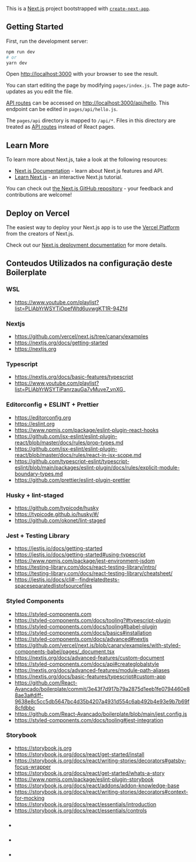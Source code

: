 This is a [Next.js](https://nextjs.org/) project bootstrapped with [`create-next-app`](https://github.com/vercel/next.js/tree/canary/packages/create-next-app).

## Getting Started

First, run the development server:

```bash
npm run dev
# or
yarn dev
```

Open [http://localhost:3000](http://localhost:3000) with your browser to see the result.

You can start editing the page by modifying `pages/index.js`. The page auto-updates as you edit the file.

[API routes](https://nextjs.org/docs/api-routes/introduction) can be accessed on [http://localhost:3000/api/hello](http://localhost:3000/api/hello). This endpoint can be edited in `pages/api/hello.js`.

The `pages/api` directory is mapped to `/api/*`. Files in this directory are treated as [API routes](https://nextjs.org/docs/api-routes/introduction) instead of React pages.

## Learn More

To learn more about Next.js, take a look at the following resources:

- [Next.js Documentation](https://nextjs.org/docs) - learn about Next.js features and API.
- [Learn Next.js](https://nextjs.org/learn) - an interactive Next.js tutorial.

You can check out [the Next.js GitHub repository](https://github.com/vercel/next.js/) - your feedback and contributions are welcome!

## Deploy on Vercel

The easiest way to deploy your Next.js app is to use the [Vercel Platform](https://vercel.com/new?utm_medium=default-template&filter=next.js&utm_source=create-next-app&utm_campaign=create-next-app-readme) from the creators of Next.js.

Check out our [Next.js deployment documentation](https://nextjs.org/docs/deployment) for more details.

## Conteudos Utilizados na configuração deste Boilerplate

### WSL
- https://www.youtube.com/playlist?list=PLlAbYrWSYTiOpefWtd6uvwgKT1R-94Zfd

### Nextjs
- https://github.com/vercel/next.js/tree/canary/examples
- https://nextjs.org/docs/getting-started
- https://nextjs.org

### Typescript
- https://nextjs.org/docs/basic-features/typescript
- https://www.youtube.com/playlist?list=PLlAbYrWSYTiPanrzauGa7vMuve7_vnXG_

### Editorconfig + ESLINT + Prettier
- https://editorconfig.org
- https://eslint.org
- https://www.npmjs.com/package/eslint-plugin-react-hooks
- https://github.com/jsx-eslint/eslint-plugin-react/blob/master/docs/rules/prop-types.md
- https://github.com/jsx-eslint/eslint-plugin-react/blob/master/docs/rules/react-in-jsx-scope.md
- https://github.com/typescript-eslint/typescript-eslint/blob/main/packages/eslint-plugin/docs/rules/explicit-module-boundary-types.md
- https://github.com/prettier/eslint-plugin-prettier

### Husky + lint-staged
- https://github.com/typicode/husky
- https://typicode.github.io/husky/#/
- https://github.com/okonet/lint-staged

### Jest + Testing Library
- https://jestjs.io/docs/getting-started
- https://jestjs.io/docs/getting-started#using-typescript
- https://www.npmjs.com/package/jest-environment-jsdom
- https://testing-library.com/docs/react-testing-library/intro/
- https://testing-library.com/docs/react-testing-library/cheatsheet/
- https://jestjs.io/docs/cli#--findrelatedtests-spaceseparatedlistofsourcefiles

### Styled Components
- https://styled-components.com
- https://styled-components.com/docs/tooling?#typescript-plugin
- https://styled-components.com/docs/tooling#babel-plugin
- https://styled-components.com/docs/basics#installation
- https://styled-components.com/docs/advanced#nextjs
- https://github.com/vercel/next.js/blob/canary/examples/with-styled-components-babel/pages/_document.tsx
- https://nextjs.org/docs/advanced-features/custom-document
- https://styled-components.com/docs/api#createglobalstyle
- https://nextjs.org/docs/advanced-features/module-path-aliases
- https://nextjs.org/docs/basic-features/typescript#custom-app
- https://github.com/React-Avancado/boilerplate/commit/3e43f7d917b79a2875d1eeb1fe0794460e88ae3a#diff-9638e8c5cc5db5647bc4d35b4207a4931d554c6ab492b4e93e9b7b69f8cfdbbc
- https://github.com/React-Avancado/boilerplate/blob/main/jest.config.js
- https://styled-components.com/docs/tooling#jest-integration

### Storybook
- https://storybook.js.org
- https://storybook.js.org/docs/react/get-started/install
- https://storybook.js.org/docs/react/writing-stories/decorators#gatsby-focus-wrapper
- https://storybook.js.org/docs/react/get-started/whats-a-story
- https://www.npmjs.com/package/eslint-plugin-storybook
- https://storybook.js.org/docs/react/addons/addon-knowledge-base
- https://storybook.js.org/docs/react/writing-stories/decorators#context-for-mocking
- https://storybook.js.org/docs/react/essentials/introduction
- https://storybook.js.org/docs/react/essentials/controls

### 
-

### 
-

### 
-

